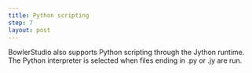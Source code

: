 ```yaml
---
title: Python scripting
step: 7
layout: post
---
```


BowlerStudio also supports Python scripting through the Jython runtime. The Python interpreter is selected when files ending in .py or .jy are run. 

<script src="https://gist.github.com/madhephaestus/76cc700bbfc56c25c3b4.js"></script>